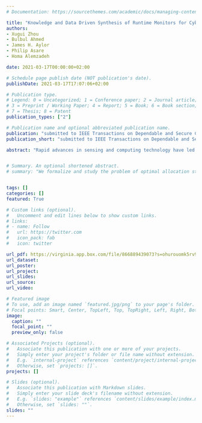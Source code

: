 ```yaml
---
# Documentation: https://sourcethemes.com/academic/docs/managing-content/

title: "Knowledge and Data Driven Synthesis of Runtime Monitors for Cyber-Physical Systems"
authors: 
- Xugui Zhou
- Bulbul Ahmed
- James H. Aylor
- Philip Asare
- Homa Alemzadeh

date: 2021-03-17T00:00:00+02:00

# Schedule page publish date (NOT publication's date).
publishDate: 2021-03-17T17:07:06+02:00

# Publication type.
# Legend: 0 = Uncategorized; 1 = Conference paper; 2 = Journal article;
# 3 = Preprint / Working Paper; 4 = Report; 5 = Book; 6 = Book section;
# 7 = Thesis; 8 = Patent
publication_types: ["2"]

# Publication name and optional abbreviated publication name.
publication: "submitted to IEEE Transactions on Dependable and Secure Computing (TDSC)"
publication_short: "submitted to IEEE Transactions on Dependable and Secure Computing (TDSC)"

abstract: "Rapid advances in sensing and computing technology have led to the proliferation of Cyber-Physical Systems (CPS) in personalized and clinical settings. However, the increasing device complexity, shrinking technology sizes, and shorter time to market have resulted in significant challenges in ensuring the reliability, safety, and security of CPS. This paper presents a combined model and data-driven approach for designing context-aware safety monitors that can detect early signs of hazards and mitigate them in CPS. We present a framework for formal specification of unsafe system context using Signal Temporal Logic (STL) combined with an optimization method for scenario-specific refinement of STL formulas based on actual or simulation data from closed-loop CPS that enables run-time identification of unsafe control actions and prediction of hazards by the monitor. We demonstrate the effectiveness of our approach in simulation using an autonomous driving system (ADS) and two closed-loop artificial pancreas systems (APS). The results show a safety monitor developed with this approach demonstrates up to 36.6% and  4.7 times increase in average prediction accuracy (F1 score) over several ML-based and non-ML-based baseline monitors, respectively, while reducing both false-positive rate and false-negative rate for most of them."


# Summary. An optional shortened abstract.
# summary: "We formalize and study the problem of optimal allocation strategies for a (perfect) vaccine in the infinite-dimensional SIS model."


tags: []
categories: []
featured: True

# Custom links (optional).
#   Uncomment and edit lines below to show custom links.
# links:
# - name: Follow
#   url: https://twitter.com
#   icon_pack: fab
#   icon: twitter

url_pdf: https://virginia.app.box.com/file/866889439073?s=ohurouomk5rv9i1f3glr67ph6s5j8vdk
url_dataset:
url_poster:
url_project:
url_slides:
url_source:
url_video:

# Featured image
# To use, add an image named `featured.jpg/png` to your page's folder. 
# Focal points: Smart, Center, TopLeft, Top, TopRight, Left, Right, BottomLeft, Bottom, BottomRight.
image:
  caption: ""
  focal_point: ""
  preview_only: false

# Associated Projects (optional).
#   Associate this publication with one or more of your projects.
#   Simply enter your project's folder or file name without extension.
#   E.g. `internal-project` references `content/project/internal-project/index.md`.
#   Otherwise, set `projects: []`.
projects: []

# Slides (optional).
#   Associate this publication with Markdown slides.
#   Simply enter your slide deck's filename without extension.
#   E.g. `slides: "example"` references `content/slides/example/index.md`.
#   Otherwise, set `slides: ""`.
slides: ""
---
```

